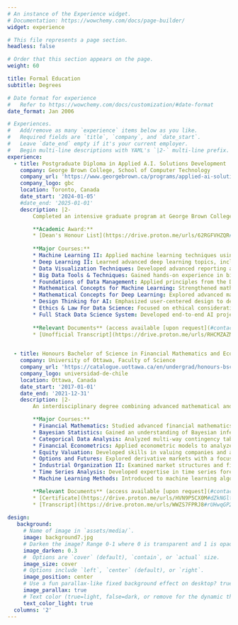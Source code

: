 ```yaml
---
# An instance of the Experience widget.
# Documentation: https://wowchemy.com/docs/page-builder/
widget: experience

# This file represents a page section.
headless: false

# Order that this section appears on the page.
weight: 60

title: Formal Education
subtitle: Degrees

# Date format for experience
#   Refer to https://wowchemy.com/docs/customization/#date-format
date_format: Jan 2006

# Experiences.
#   Add/remove as many `experience` items below as you like.
#   Required fields are `title`, `company`, and `date_start`.
#   Leave `date_end` empty if it's your current employer.
#   Begin multi-line descriptions with YAML's `|2-` multi-line prefix.
experience:
  - title: Postgraduate Diploma in Applied A.I. Solutions Development
    company: George Brown College, School of Computer Technology
    company_url: 'https://www.georgebrown.ca/programs/applied-ai-solutions-development-program-postgraduate-t431'
    company_logo: gbc
    location: Toronto, Canada
    date_start: '2024-01-05'
    #date_end: '2025-01-01'
    description: |2-
        Completed an intensive graduate program at George Brown College focusing on developing full-stack AI and data science solutions. Gained expertise in AI, machine learning, deep learning, and data analytics, with cross-disciplinary training in computer science, mathematics, and business. Developed machine learning models, data visualizations, and dashboards to communicate findings effectively to both technical and business stakeholders. Acquired business analysis and design-thinking skills to optimize AI-driven solutions for diverse industries, supporting roles such as data scientist, data engineer, and machine learning engineer.

        **Academic Award:**
        * [Dean's Honour List](https://drive.proton.me/urls/62RGFVHZQR#dyQUg8nTphb2) (access available [upon request](#contact)).<br><br>
        
        **Major Courses:**
        * Machine Learning II: Applied machine learning techniques using scikit-learn, OpenCV for computer vision, NLP, and audio-processing libraries.
        * Deep Learning II: Learned advanced deep learning topics, including Convolutional Neural Networks (CNNs), object detection, feature maps, segmentation, GANs, transfer learning, autoencoders, and stability using diffusion pipelines.
        * Data Visualization Techniques: Developed advanced reporting and data storytelling skills using Tableau for visualizing complex data insights.
        * Big Data Tools & Techniques: Gained hands-on experience in big data frameworks, including Azure Fundamentals, Hadoop (HDFS, Pig, Hive, Beeline), and Spark, along with ETL processes using SQL Server Integration Services.
        * Foundations of Data Management: Applied principles from the Data Management Body of Knowledge (DMBOK) framework to support data governance and best practices in data stewardship.
        * Mathematical Concepts for Machine Learning: Strengthened mathematical foundations, covering topics like linear algebra, matrix factorization, TF-IDF, gradient descent, convolution, Fourier transforms, and signal processing.
        * Mathematical Concepts for Deep Learning: Explored advanced mathematics relevant to neural networks and model architecture design, including complex gradient computations and optimization techniques.
        * Design Thinking for AI: Emphasized user-centered design to develop AI solutions, fostering innovative problem-solving techniques aligned with user needs.
        * Ethics & Law For Data Science: Focused on ethical considerations and legal responsibilities in AI, covering topics like data privacy, informed consent, accountability, and bias mitigation, preparing students to handle sensitive data responsibly and adhere to legal frameworks.
        * Full Stack Data Science System: Developed end-to-end AI projects integrating model building, optimization, and deployment with data management showcasing the culmination of skills learned across the program.<br><br>
  
        **Relevant Documents** (access available [upon request](#contact)):
        * [Unofficial Transcript](https://drive.proton.me/urls/RHCMZAZNCC#9GRzNmo4W8Uv).<br><br>

        
  - title: Honours Bachelor of Science in Financial Mathematics and Economics    
    company: University of Ottawa, Faculty of Science
    company_url: 'https://catalogue.uottawa.ca/en/undergrad/honours-bsc-financial-mathematics-economics/'
    company_logo: universidad-de-chile
    location: Ottawa, Canada
    date_start: '2017-01-01'
    date_end: '2021-12-31'
    description: |2-
        An interdisciplinary degree combining advanced mathematical and statistical methods with economic theory to model and analyze financial systems. This program emphasized problem-solving and data-driven insights, covering topics such as market fluctuations, futures pricing, and data mining. Graduates are well-prepared to apply quantitative analysis across finance, business, and sciences.

        **Major Courses:**
        * Financial Mathematics: Studied advanced financial mathematics, covering martingales, stopping times, the Snell envelope, interest rate calculations, discrete time option pricing, and the Black-Scholes formula. Applied multivariate normal distribution concepts to Markowitz portfolio theory.
        * Bayesian Statistics: Gained an understanding of Bayesian inference, utilizing Markov Chain Monte Carlo (MCMC) methods in R for statistical computation, balancing both theoretical and practical applications.
        * Categorical Data Analysis: Analyzed multi-way contingency tables and categorical data using logistic and log-linear models. Focused on study design, risk and association measures, and statistical software applications in categorical data analysis.
        * Financial Econometrics: Applied econometric models to analyze financial data, focusing on methods for understanding market trends, risk, and volatility, and enhancing quantitative finance skills for real-world applications.
        * Equity Valuation: Developed skills in valuing companies and assessing stock prices, learning to analyze financial statements, understand valuation models, and apply discounted cash flow and relative valuation techniques.
        * Options and Futures: Explored derivative markets with a focus on pricing and strategies for options and futures, including hedging techniques and understanding risk management tools in financial markets.
        * Industrial Organization II: Examined market structures and firm behavior, focusing on competition, monopoly, and strategic interaction in markets, and applying game theory to assess real-world business strategies.
        * Time Series Analysis: Developed expertise in time series forecasting and analysis, learning to model temporal data, detect trends, and apply ARIMA, GARCH, and other models in economic and financial contexts.
        * Machine Learning Methods: Introduced to machine learning algorithms and techniques, with an emphasis on supervised and unsupervised learning for analyzing large datasets and deriving actionable insights in finance and economics.<br><br>

        **Relevant Documents** (access available [upon request](#contact)):
        * [Certificate](https://drive.proton.me/urls/HVN9P5CX0M#dZkNGltXACA2).
        * [Transcript](https://drive.proton.me/urls/WWZS7FPRJ8#rUHwqGP2Xo7p).
        
design:
   background:
     # Name of image in `assets/media/`.
     image: background7.jpg
     # Darken the image? Range 0-1 where 0 is transparent and 1 is opaque.
     image_darken: 0.3
     #  Options are `cover` (default), `contain`, or `actual` size.
     image_size: cover
     # Options include `left`, `center` (default), or `right`.
     image_position: center
     # Use a fun parallax-like fixed background effect on desktop? true/false
     image_parallax: true
     # Text color (true=light, false=dark, or remove for the dynamic theme color).
     text_color_light: true
  columns: '2'
---
```


